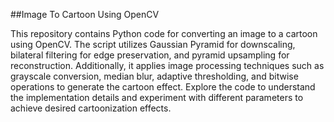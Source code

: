 ##Image To Cartoon Using OpenCV

This repository contains Python code for converting an image to a cartoon using OpenCV. The script utilizes Gaussian Pyramid for downscaling, bilateral filtering for edge preservation, and pyramid upsampling for reconstruction. Additionally, it applies image processing techniques such as grayscale conversion, median blur, adaptive thresholding, and bitwise operations to generate the cartoon effect. Explore the code to understand the implementation details and experiment with different parameters to achieve desired cartoonization effects.
